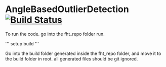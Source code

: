 # AngleBasedOutlierDetection [![Build Status](https://travis-ci.org/ITU-2019/AngleBasedOutlierDetection.svg?branch=master)](https://travis-ci.org/ITU-2019/AngleBasedOutlierDetection)


To run the code. go into the fht_repo folder run.

'''
setup build
'''

Go into the build folder generated inside the fht_repo folder, and move it to the build folder in root. all generated files should be git ignored.
